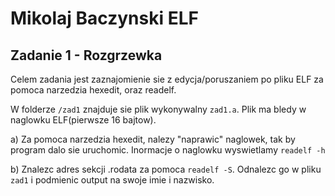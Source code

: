 # Mikolaj Baczynski  ELF

## Zadanie 1 - Rozgrzewka 
Celem zadania jest zaznajomienie sie z edycja/poruszaniem po pliku ELF za pomoca narzedzia hexedit, oraz readelf.

W folderze `/zad1` znajduje sie plik wykonywalny `zad1.a`. Plik ma bledy w naglowku ELF(pierwsze 16 bajtow).

a) Za pomoca narzedzia hexedit, nalezy "naprawic" naglowek, tak by program dalo sie uruchomic. Inormacje o naglowku wyswietlamy `readelf -h`

b) Znalezc adres sekcji .rodata za pomoca `readelf -S`. Odnalezc go w pliku `zad1` i podmienic output na swoje imie i nazwisko. 